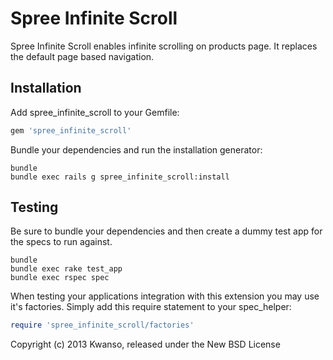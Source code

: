 Spree Infinite Scroll
=====================

Spree Infinite Scroll enables infinite scrolling on products page. It replaces the default page based navigation.

Installation
------------

Add spree_infinite_scroll to your Gemfile:

```ruby
gem 'spree_infinite_scroll'
```

Bundle your dependencies and run the installation generator:

```shell
bundle
bundle exec rails g spree_infinite_scroll:install
```

Testing
-------

Be sure to bundle your dependencies and then create a dummy test app for the specs to run against.

```shell
bundle
bundle exec rake test_app
bundle exec rspec spec
```

When testing your applications integration with this extension you may use it's factories.
Simply add this require statement to your spec_helper:

```ruby
require 'spree_infinite_scroll/factories'
```

Copyright (c) 2013 Kwanso, released under the New BSD License
